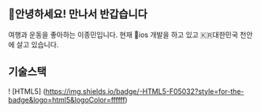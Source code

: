 ## 🤗안녕하세요! 만나서 반갑습니다

여행과 운동을 좋아하는 이종민입니다.
현재 📱ios 개발을 하고 있고 🇰🇷대한민국 천안에 살고 있습니다.

<h2> 기술스택 </h2>

! [HTML5] (https://img.shields.io/badge/-HTML5-F05032?style=for-the-badge&logo=html5&logoColor=ffffff)
